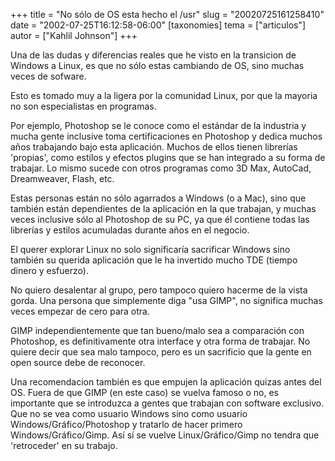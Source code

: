 +++
title = "No sólo de OS esta hecho el /usr"
slug = "20020725161258410"
date = "2002-07-25T16:12:58-06:00"
[taxonomies]
tema = ["articulos"]
autor = ["Kahlil Johnson"]
+++

Una de las dudas y diferencias reales que he visto en la transicion de
Windows a Linux, es que no sólo estas cambiando de OS, sino muchas veces
de sofware.

Esto es tomado muy a la ligera por la comunidad Linux, por que la
mayoria no son especialistas en programas.

<!-- more -->
Por ejemplo, Photoshop se le conoce como el estándar de la industria y
mucha gente inclusive toma certificaciones en Photoshop y dedica muchos
años trabajando bajo esta aplicación. Muchos de ellos tienen librerías
'propias', como estilos y efectos plugins que se han integrado a su
forma de trabajar. Lo mismo sucede con otros programas como 3D Max,
AutoCad, Dreamweaver, Flash, etc.

Estas personas están no sólo agarrados a Windows (o a Mac), sino que
también están dependientes de la aplicación en la que trabajan, y muchas
veces inclusive sólo al Photoshop de su PC, ya que él contiene todas las
librerías y estilos acumuladas durante años en el negocio.

El querer explorar Linux no solo significaría sacrificar Windows sino
también su querida aplicación que le ha invertido mucho TDE (tiempo
dinero y esfuerzo).

No quiero desalentar al grupo, pero tampoco quiero hacerme de la vista
gorda. Una persona que simplemente diga &quot;usa GIMP&quot;, no
significa muchas veces empezar de cero para otra.

GIMP independientemente que tan bueno/malo sea a comparación con
Photoshop, es definitivamente otra interface y otra forma de trabajar.
No quiere decir que sea malo tampoco, pero es un sacrificio que la gente
en open source debe de reconocer.

Una recomendacion también es que empujen la aplicación quizas antes del
OS. Fuera de que GIMP (en este caso) se vuelva famoso o no, es
importante que se introduzca a gentes que trabajan con software
exclusivo. Que no se vea como usuario Windows sino como usuario
Windows/Gráfico/Photoshop y tratarlo de hacer primero
Windows/Gráfico/Gimp. Así sí se vuelve Linux/Gráfico/Gimp no tendra que
'retroceder' en su trabajo.
